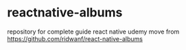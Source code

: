 # reactnative-albums
repository for complete guide react native udemy
move from https://github.com/ridwanf/react-native-albums
